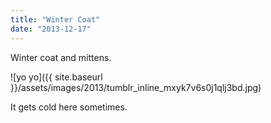 ```yaml
---
title: "Winter Coat"
date: "2013-12-17"
---
```


Winter coat and mittens.

![yo yo]({{ site.baseurl }}/assets/images/2013/tumblr_inline_mxyk7v6s0j1qlj3bd.jpg)

It gets cold here sometimes.
